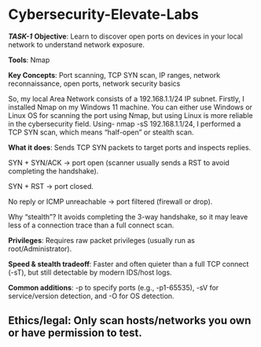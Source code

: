 # Cybersecurity-Elevate-Labs
***TASK-1***
**Objective**: Learn to discover open ports on devices in your local network to understand network exposure. 

**Tools**: Nmap

**Key Concepts**: Port scanning, TCP SYN scan, IP ranges, network reconnaissance, open ports, network security basics

So, my local Area Network consists of a 192.168.1.1/24 IP subnet.
Firstly, I installed Nmap on my Windows 11 machine. You can either use Windows or Linux OS for scanning the port using Nmap, but using Linux is more reliable in the cybersecurity field.
Using- nmap -sS 192.168.1.1/24, I performed a TCP SYN scan, which means “half-open” or stealth scan.

**What it does**: Sends TCP SYN packets to target ports and inspects replies.

SYN + SYN/ACK → port open (scanner usually sends a RST to avoid completing the handshake).

SYN + RST → port closed.

No reply or ICMP unreachable → port filtered (firewall or drop).

Why “stealth”? It avoids completing the 3-way handshake, so it may leave less of a connection trace than a full connect scan.

**Privileges**: Requires raw packet privileges (usually run as root/Administrator).

**Speed & stealth tradeoff**: Faster and often quieter than a full TCP connect (-sT), but still detectable by modern IDS/host logs.

**Common additions**: -p to specify ports (e.g., -p1-65535), -sV for service/version detection, and -O for OS detection.

**Ethics/legal**: Only scan hosts/networks you own or have permission to test.
---------------------------------------------------------------------------------------------------------------------------------------------------------------------------------------------------------------------
